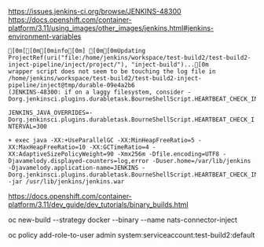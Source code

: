 https://issues.jenkins-ci.org/browse/JENKINS-48300
https://docs.openshift.com/container-platform/3.11/using_images/other_images/jenkins.html#jenkins-environment-variables

```
[0m[[0m[0minfo[0m] [0m[0mUpdating ProjectRef(uri("file:/home/jenkins/workspace/test-build2/test-build2-inject-pipeline/inject/project/"), "inject-build")...[0m
wrapper script does not seem to be touching the log file in /home/jenkins/workspace/test-build2/test-build2-inject-pipeline/inject@tmp/durable-09e4a2b6
(JENKINS-48300: if on a laggy filesystem, consider -Dorg.jenkinsci.plugins.durabletask.BourneShellScript.HEARTBEAT_CHECK_INTERVAL=300)
```

`JENKINS_JAVA_OVERRIDES=-Dorg.jenkinsci.plugins.durabletask.BourneShellScript.HEARTBEAT_CHECK_INTERVAL=300`

```
+ exec java -XX:+UseParallelGC -XX:MinHeapFreeRatio=5 -XX:MaxHeapFreeRatio=10 -XX:GCTimeRatio=4 -XX:AdaptiveSizePolicyWeight=90 -Xmx256m -Dfile.encoding=UTF8 -Djavamelody.displayed-counters=log,error -Duser.home=/var/lib/jenkins -Djavamelody.application-name=JENKINS -Dorg.jenkinsci.plugins.durabletask.BourneShellScript.HEARTBEAT_CHECK_INTERVAL=300 -jar /usr/lib/jenkins/jenkins.war
```

https://docs.openshift.com/container-platform/3.11/dev_guide/dev_tutorials/binary_builds.html

oc new-build --strategy docker --binary --name nats-connector-inject

oc policy add-role-to-user admin system:serviceaccount:test-build2:default
